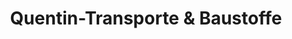 ---
title: "Quentin-Transporte & Baustoffe"
url: /friedland/quentin-transporte-und-baustoffe/
shop: Baustoffe
---